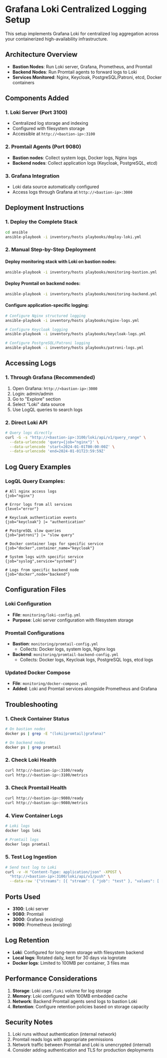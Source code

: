 # Grafana Loki Centralized Logging Setup

This setup implements Grafana Loki for centralized log aggregation across your containerized high-availability infrastructure.

## Architecture Overview

- **Bastion Nodes**: Run Loki server, Grafana, Prometheus, and Promtail
- **Backend Nodes**: Run Promtail agents to forward logs to Loki
- **Services Monitored**: Nginx, Keycloak, PostgreSQL/Patroni, etcd, Docker containers

## Components Added

### 1. Loki Server (Port 3100)

- Centralized log storage and indexing
- Configured with filesystem storage
- Accessible at `http://<bastion-ip>:3100`

### 2. Promtail Agents (Port 9080)

- **Bastion nodes**: Collect system logs, Docker logs, Nginx logs
- **Backend nodes**: Collect application logs (Keycloak, PostgreSQL, etcd)

### 3. Grafana Integration

- Loki data source automatically configured
- Access logs through Grafana at `http://<bastion-ip>:3000`

## Deployment Instructions

### 1. Deploy the Complete Stack

```bash
cd ansible
ansible-playbook -i inventory/hosts playbooks/deploy-loki.yml
```

### 2. Manual Step-by-Step Deployment

#### Deploy monitoring stack with Loki on bastion nodes:

```bash
ansible-playbook -i inventory/hosts playbooks/monitoring-bastion.yml
```

#### Deploy Promtail on backend nodes:

```bash
ansible-playbook -i inventory/hosts playbooks/monitoring-backend.yml
```

#### Configure application-specific logging:

```bash
# Configure Nginx structured logging
ansible-playbook -i inventory/hosts playbooks/nginx-logs.yml

# Configure Keycloak logging
ansible-playbook -i inventory/hosts playbooks/keycloak-logs.yml

# Configure PostgreSQL/Patroni logging
ansible-playbook -i inventory/hosts playbooks/patroni-logs.yml
```

## Accessing Logs

### 1. Through Grafana (Recommended)

1. Open Grafana: `http://<bastion-ip>:3000`
2. Login: admin/admin
3. Go to "Explore" section
4. Select "Loki" data source
5. Use LogQL queries to search logs

### 2. Direct Loki API

```bash
# Query logs directly
curl -G -s "http://<bastion-ip>:3100/loki/api/v1/query_range" \
  --data-urlencode 'query={job="nginx"}' \
  --data-urlencode 'start=2024-01-01T00:00:00Z' \
  --data-urlencode 'end=2024-01-01T23:59:59Z'
```

## Log Query Examples

### LogQL Query Examples:

```logql
# All nginx access logs
{job="nginx"}

# Error logs from all services
{level="error"}

# Keycloak authentication events
{job="keycloak"} |= "authentication"

# PostgreSQL slow queries
{job="patroni"} |= "slow query"

# Docker container logs for specific service
{job="docker",container_name="keycloak"}

# System logs with specific service
{job="syslog",service="systemd"}

# Logs from specific backend node
{job="docker",node="backend"}
```

## Configuration Files

### Loki Configuration

- **File**: `monitoring/loki-config.yml`
- **Purpose**: Loki server configuration with filesystem storage

### Promtail Configurations

- **Bastion**: `monitoring/promtail-config.yml`
  - Collects: Docker logs, system logs, Nginx logs
- **Backend**: `monitoring/promtail-backend-config.yml`
  - Collects: Docker logs, Keycloak logs, PostgreSQL logs, etcd logs

### Updated Docker Compose

- **File**: `monitoring/docker-compose.yml`
- **Added**: Loki and Promtail services alongside Prometheus and Grafana

## Troubleshooting

### 1. Check Container Status

```bash
# On bastion nodes
docker ps | grep -E "(loki|promtail|grafana)"

# On backend nodes
docker ps | grep promtail
```

### 2. Check Loki Health

```bash
curl http://<bastion-ip>:3100/ready
curl http://<bastion-ip>:3100/metrics
```

### 3. Check Promtail Health

```bash
curl http://<bastion-ip>:9080/ready
curl http://<bastion-ip>:9080/metrics
```

### 4. View Container Logs

```bash
# Loki logs
docker logs loki

# Promtail logs
docker logs promtail
```

### 5. Test Log Ingestion

```bash
# Send test log to Loki
curl -v -H "Content-Type: application/json" -XPOST \
  "http://<bastion-ip>:3100/loki/api/v1/push" \
  --data-raw '{"streams": [{ "stream": { "job": "test" }, "values": [ [ "'$(date +%s)'000000000", "test log message" ] ] }]}'
```

## Ports Used

- **3100**: Loki server
- **9080**: Promtail
- **3000**: Grafana (existing)
- **9090**: Prometheus (existing)

## Log Retention

- **Loki**: Configured for long-term storage with filesystem backend
- **Local logs**: Rotated daily, kept for 30 days via logrotate
- **Docker logs**: Limited to 100MB per container, 3 files max

## Performance Considerations

1. **Storage**: Loki uses `/loki` volume for log storage
2. **Memory**: Loki configured with 100MB embedded cache
3. **Network**: Backend Promtail agents send logs to bastion Loki
4. **Retention**: Configure retention policies based on storage capacity

## Security Notes

1. Loki runs without authentication (internal network)
2. Promtail reads logs with appropriate permissions
3. Network traffic between Promtail and Loki is unencrypted (internal)
4. Consider adding authentication and TLS for production deployments
